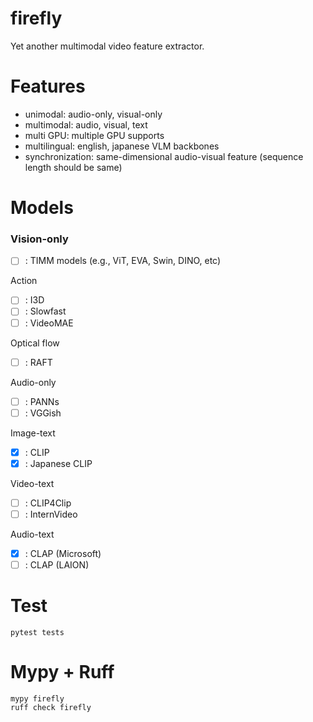 # firefly
Yet another multimodal video feature extractor.

# Features
- unimodal: audio-only, visual-only
- multimodal: audio, visual, text
- multi GPU: multiple GPU supports
- multilingual: english, japanese VLM backbones
- synchronization: same-dimensional audio-visual feature (sequence length should be same)

# Models
### Vision-only
- [ ] : TIMM models (e.g., ViT, EVA, Swin, DINO, etc)

Action
- [ ] : I3D
- [ ] : Slowfast
- [ ] : VideoMAE

Optical flow
- [ ] : RAFT

Audio-only
- [ ] : PANNs
- [ ] : VGGish

Image-text
- [x] : CLIP
- [x] : Japanese CLIP

Video-text
- [ ] : CLIP4Clip
- [ ] : InternVideo

Audio-text
- [x] : CLAP (Microsoft)
- [ ] : CLAP (LAION)

# Test
```
pytest tests
```

# Mypy + Ruff
```
mypy firefly
ruff check firefly
```